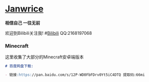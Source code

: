 # [**Janwrice**](https://github.com/Janwrice) 
**相信自己 一往无前**


欢迎到Bilibili关注我! #[Bilibili](https://m.bilibili.com/space/266593795)
QQ:2168197068

### Minecraft

这里收集了大部分的Minecraft安卓端版本

```markdown
# 百度网盘下载:

- 链接:https://pan.baidu.com/s/12P-WD0FbFDrv0Yt5iC4DTQ 提取码:66mi
```
